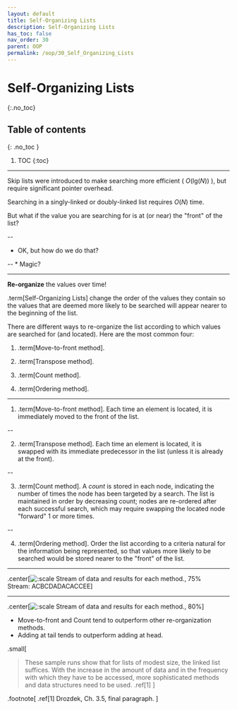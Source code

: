 ```yaml
---
layout: default
title: Self-Organizing Lists
description: Self-Organizing Lists
has_toc: false
nav_order: 30
parent: OOP
permalink: /oop/30_Self_Organizing_Lists
---
```


# Self-Organizing Lists
{:.no_toc}

## Table of contents
{: .no_toc }

1. TOC
{:toc}
---

Skip lists were introduced to make searching more efficient ( $O(\textrm{lg}(N))$ ), but require significant pointer overhead.

Searching in a singly-linked or doubly-linked list requires $O(N)$ time.

But what if the value you are searching for is at (or near) the "front" of the list?

--

* OK, but how do we do that?

--
    * Magic?

---

**Re-organize** the values over time!

.term[Self-Organizing Lists] change the order of the values they contain so the values that are deemed more likely to be searched will appear nearer to the beginning of the list.

There are different ways to re-organize the list according to which values are searched for (and located).  Here are the most common four:

1. .term[Move-to-front method].

2. .term[Transpose method].

3. .term[Count method].

4. .term[Ordering method].

---

1. .term[Move-to-front method].  Each time an element is located, it is immediately moved to the front of the list.

--

2. .term[Transpose method].  Each time an element is located, it is swapped with its immediate predecessor in the list (unless it is already at the front).

--

3. .term[Count method].  A _count_ is stored in each node, indicating the number of times the node has been targeted by a search.  The list is maintained in order by decreasing count; nodes are re-ordered after each successful search, which may require swapping the located node "forward" 1 or more times.

--

4. .term[Ordering method].  Order the list according to a criteria natural for the information being represented, so that values more likely to be searched would be stored nearer to the "front" of the list.

---

.center[![:scale Stream of data and results for each method., 75%](../images/self-organizing_lists/self-organizing_lists_stream_and_results_table.png) <br>Stream: ACBCDADACACCEE]

---

.center[![:scale Stream of data and results for each method., 80%](../images/self-organizing_lists/self-organizing_lists_efficiency_comparison.png)]

* Move-to-front and Count tend to outperform other re-organization methods.
* Adding at tail tends to outperform adding at head.

.small[
> These sample runs show that for lists of modest size, the linked list suffices. With
> the increase in the amount of data and in the frequency with which they have to be
> accessed, more sophisticated methods and data structures need to be used. .ref[1]
]

.footnote[ 
.ref[1] Drozdek, Ch. 3.5, final paragraph.
]
